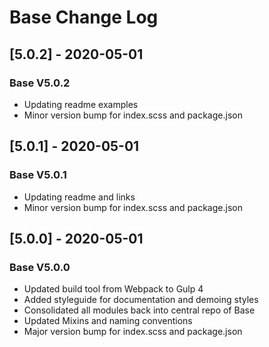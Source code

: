 # Base Change Log

## [5.0.2] - 2020-05-01
### Base V5.0.2
- Updating readme examples
- Minor version bump for index.scss and package.json

## [5.0.1] - 2020-05-01
### Base V5.0.1
- Updating readme and links
- Minor version bump for index.scss and package.json

## [5.0.0] - 2020-05-01
### Base V5.0.0
- Updated build tool from Webpack to Gulp 4
- Added styleguide for documentation and demoing styles
- Consolidated all modules back into central repo of Base
- Updated Mixins and naming conventions
- Major version bump for index.scss and package.json
